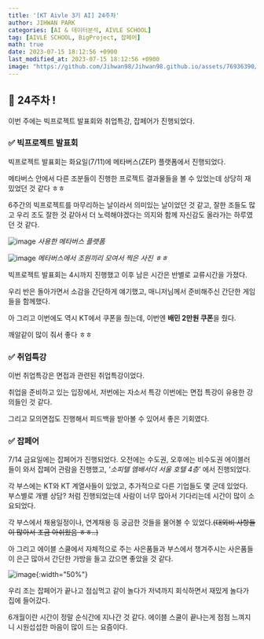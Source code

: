 ```yaml
---
title: '[KT Aivle 3기 AI] 24주차'
author: JIHWAN PARK
categories: [AI & 데이터분석, AIVLE SCHOOL]
tag: [AIVLE SCHOOL, BigProject, 잡페어]
math: true
date: 2023-07-15 18:12:56 +0900
last_modified_at: 2023-07-15 18:12:56 +0900
image: "https://github.com/Jihwan98/Jihwan98.github.io/assets/76936390/6be11e55-36a3-4a86-8e30-d8928f732a0c"
---
```


## 🌟 24주차 !

이번 주에는 빅프로젝트 발표회와 취업특강, 잡페어가 진행되었다.

### ✅ 빅프로젝트 발표회

빅프로젝트 발표회는 화요일(7/11)에 메타버스(ZEP) 플랫폼에서 진행되었다.

메타버스 안에서 다른 조분들이 진행한 프로젝트 결과물들을 볼 수 있었는데 상당히 재밌었던 것 같다 ㅎㅎ

6주간의 빅프로젝트를 마무리하는 날이라서 의미있는 날이었던 것 같고, 잘한 조들도 많고 우리 조도 잘한 것 같아서 더 노력해야겠다는 의지와 함께 자신감도 올라가는 하루였던 것 같다.

![image](https://github.com/Jihwan98/Jihwan98.github.io/assets/76936390/764f4d82-57ce-4bd7-be4e-919cf26dcd35)
_사용한 메타버스 플랫폼_

![image](https://github.com/Jihwan98/Jihwan98.github.io/assets/76936390/6d6b100e-0111-4a8c-a837-b395f38b6e57)
_메타버스에서 조원끼리 모여서 찍은 사진 ㅎㅎ_

빅프로젝트 발표회는 4시까지 진행했고 이후 남은 시간은 반별로 교류시간을 가졌다.

우리 반은 돌아가면서 소감을 간단하게 얘기했고, 매니저님께서 준비해주신 간단한 게임들을 함께했다.

아 그리고 이번에도 역시 KT에서 쿠폰을 줬는데, 이번엔 **배민 2만원 쿠폰**을 줬다.

깨알같이 많이 줘서 좋다 ㅎㅎ

### ✅ 취업특강

이번 취업특강은 면접과 관련된 취업특강이었다. 

취업을 준비하고 있는 입장에서, 저번에는 자소서 특강 이번에는 면접 특강이 유용한 강의들인 것 같다.

그리고 모의면접도 진행해서 피드백을 받아볼 수 있어서 좋은 기회였다.

### ✅ 잡페어

7/14 금요일에는 잡페어가 진행되었다. 오전에는 수도권, 오후에는 비수도권 에이블러들이 와서 잡페어 관람을 진행했고, _'소피텔 엠배서더 서울 호텔 4층'_ 에서 진행되었다.

각 부스에는 KT와 KT 계열사들이 있었고, 추가적으로 다른 기업들도 몇 군데 있었다. 부스별로 개별 상담? 처럼 진행되었는데 사람이 너무 많아서 기다리는데 시간이 많이 소요되었다.

각 부스에서 채용일정이나, 연계채용 등 궁금한 것들을 물어볼 수 있었다.~~(대외비 사항들이 많아서 조금 아쉬웠음 ㅎㅎ..)~~

아 그리고 에이블 스쿨에서 자체적으로 주는 사은품들과 부스에서 챙겨주시는 사은품들이 은근 많아서 간단한 가방을 들고 갔으면 좋았을 것 같다.

![image](https://github.com/Jihwan98/Jihwan98.github.io/assets/76936390/b295cd4b-5558-4a99-8f0e-e7a87168c021){:width="50%"}

우리 조는 잡페어가 끝나고 점심먹고 같이 놀다가 저녁까지 회식하면서 재밌게 놀다가 집에 들어갔다.

6개월이란 시간이 정말 순식간에 지나간 것 같다. 에이블 스쿨이 끝나는게 점점 느껴지니 시원섭섭한 마음이 많이 드는 요즘이다.